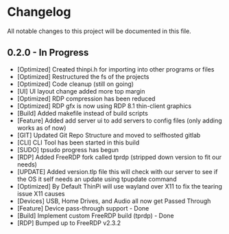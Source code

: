 # Changelog

All notable changes to this project will be documented in this file.

## 0.2.0 - In Progress
- [Optimized] Created thinpi.h for importing into other programs or files
- [Optimized] Restructured the fs of the projects
- [Optimized] Code cleanup (still on going)
- [UI] UI layout change added more top margin
- [Optimized] RDP compression has been reduced 
- [Optimized] RDP gfx is now using RDP 8.1 thin-client graphics
- [Build] Added makefile instead of build scripts
- [Feature] Added add server ui to add servers to config files (only adding works as of now)
- [GIT] Updated Git Repo Structure and moved to selfhosted gitlab
- [CLI] CLI Tool has been started in this build
- [SUDO] tpsudo progress has begun
- [RDP] Added FreeRDP fork called tprdp (stripped down version to fit our needs)
- [UPDATE] Added version.tlp file this will check with our server to see if the OS it self needs an update using tpupdate command
- [Optimized] By Default ThinPi will use wayland over X11 to fix the tearing issue X11 causes 
- [Devices] USB, Home Drives, and Audio all now get Passed Through 
- [Feature] Device pass-through support - Done
- [Build] Implement custom FreeRDP build (tprdp) - Done
- [RDP] Bumped up to FreeRDP v2.3.2 
